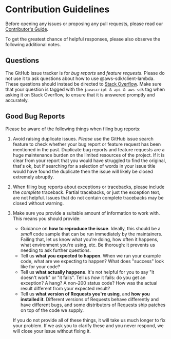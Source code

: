 # Contribution Guidelines

Before opening any issues or proposing any pull requests, please read
our [Contributor's Guide](https://dev.vaddiraju.in/irctc-api/contribution).

To get the greatest chance of helpful responses, please also observe the
following additional notes.

## Questions

The GitHub issue tracker is for *bug reports* and *feature requests*. Please do
not use it to ask questions about how to use @aws-sdk/client-lambda. These questions should
instead be directed to [Stack Overflow](https://stackoverflow.com/). Make sure
that your question is tagged with the `javascript & api & aws-sdk` tag when asking it on
Stack Overflow, to ensure that it is answered promptly and accurately.

## Good Bug Reports

Please be aware of the following things when filing bug reports:

1. Avoid raising duplicate issues. *Please* use the GitHub issue search feature
   to check whether your bug report or feature request has been mentioned in
   the past. Duplicate bug reports and feature requests are a huge maintenance
   burden on the limited resources of the project. If it is clear from your
   report that you would have struggled to find the original, that's ok, but
   if searching for a selection of words in your issue title would have found
   the duplicate then the issue will likely be closed extremely abruptly.
2. When filing bug reports about exceptions or tracebacks, please include the
   *complete* traceback. Partial tracebacks, or just the exception text, are
   not helpful. Issues that do not contain complete tracebacks may be closed
   without warning.
3. Make sure you provide a suitable amount of information to work with. This
   means you should provide:

   - Guidance on **how to reproduce the issue**. Ideally, this should be a
     *small* code sample that can be run immediately by the maintainers.
     Failing that, let us know what you're doing, how often it happens, what
     environment you're using, etc. Be thorough: it prevents us needing to ask
     further questions.
   - Tell us **what you expected to happen**. When we run your example code,
     what are we expecting to happen? What does "success" look like for your
     code?
   - Tell us **what actually happens**. It's not helpful for you to say "it
     doesn't work" or "it fails". Tell us *how* it fails: do you get an
     exception? A hang? A non-200 status code? How was the actual result
     different from your expected result?
   - Tell us **what version of Requests you're using**, and
     **how you installed it**. Different versions of Requests behave
     differently and have different bugs, and some distributors of Requests
     ship patches on top of the code we supply.

   If you do not provide all of these things, it will take us much longer to
   fix your problem. If we ask you to clarify these and you never respond, we
   will close your issue without fixing it.